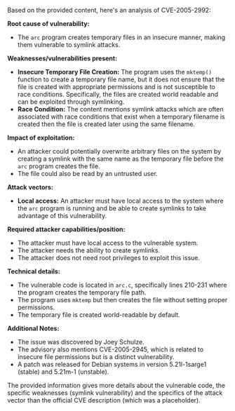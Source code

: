 Based on the provided content, here's an analysis of CVE-2005-2992:

**Root cause of vulnerability:**

*   The `arc` program creates temporary files in an insecure manner, making them vulnerable to symlink attacks.

**Weaknesses/vulnerabilities present:**

*   **Insecure Temporary File Creation:** The program uses the `mktemp()` function to create a temporary file name, but it does not ensure that the file is created with appropriate permissions and is not susceptible to race conditions. Specifically, the files are created world readable and can be exploited through symlinking.
*   **Race Condition:** The content mentions symlink attacks which are often associated with race conditions that exist when a temporary filename is created then the file is created later using the same filename.

**Impact of exploitation:**

*   An attacker could potentially overwrite arbitrary files on the system by creating a symlink with the same name as the temporary file before the `arc` program creates the file.
*   The file could also be read by an untrusted user.

**Attack vectors:**

*   **Local access:** An attacker must have local access to the system where the `arc` program is running and be able to create symlinks to take advantage of this vulnerability.

**Required attacker capabilities/position:**

*   The attacker must have local access to the vulnerable system.
*   The attacker needs the ability to create symlinks.
*   The attacker does not need root privileges to exploit this issue.

**Technical details:**

*   The vulnerable code is located in `arc.c`, specifically lines 210-231 where the program creates the temporary file path.
*   The program uses `mktemp` but then creates the file without setting proper permissions.
*   The temporary file is created world-readable by default.

**Additional Notes:**
*   The issue was discovered by Joey Schulze.
*   The advisory also mentions CVE-2005-2945, which is related to insecure file permissions but is a distinct vulnerability.
*   A patch was released for Debian systems in version 5.21l-1sarge1 (stable) and 5.21m-1 (unstable).

The provided information gives more details about the vulnerable code, the specific weaknesses (symlink vulnerability) and the specifics of the attack vector than the official CVE description (which was a placeholder).